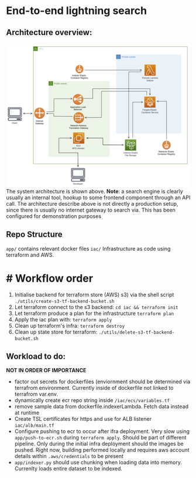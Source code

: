 # **End-to-end lightning search** 

## Architecture overview:
![](media/searchArchitecture.png "MLFlow configuration")
The system architecture is shown above. **Note**: a search engine is clearly usually an internal tool, hookup to some frontend component through an API call.  The architecture  describe above  is not directly a production setup, since there is usually no internet gateway to search via. This has been configured for demonstration purposes 


## Repo Structure
`app/` contains relevant docker files
`iac/` Infrastructure as code using terraform and AWS.

# # Workflow order
1) Initialise backend for terraform store (AWS) s3) via the shell script
`./utils/create-s3-tf-backend-bucket.sh`
2) Let terraform connect to the s3 backend:
`cd iac && terraform init`
3) Let terraform produce a plan for the infrastructure
`terraform plan`
4) Apply the iac plan with:
`terraform apply`
5) Clean up terraform's infra:
`terraform destroy`
6) Clean up state store for terraform:
`./utils/delete-s3-tf-backend-bucket.sh`


## Workload to do:
**NOT IN ORDER OF IMPORTANCE**
- factor out secrets for dockerfiles (enviornment should be determined via terrafrom environment. Currently inside of dockerfile not linked to terrafrom var.env. 
- dynamically create ecr repo string inside `/iac/ecs/variables.tf`
- remove sample data from dockerfile.indexerLambda. Fetch data instead at runtime 
- Create TSL certificates for https and use for ALB listener `iac/alb/main.tf`
- Configure pushing to ecr to occur after ifra deployment. Very slow using `app/push-to-ecr.sh` during `terraform apply`. Should be part of different pipeline. Only during the initial infra deployment should the images be pushed. Right now, building performed locally and requires aws account details within `.aws/credentials` to be present
- `app/indexer.py` should use chunking when loading data into memory. Currenlty loads entire dataset to be indexed.
